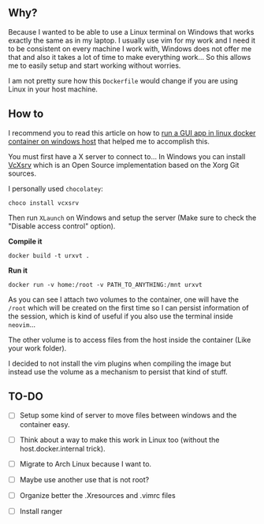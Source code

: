 ## Why?

Because I wanted to be able to use a Linux terminal on Windows that works exactly the same as in my laptop.
I usually use vim for my work and I need it to be consistent on every machine I work with, Windows does not offer me that and also it takes a lot of time to make everything work...
So this allows me to easily setup and start working without worries.

I am not pretty sure how this `Dockerfile` would change if you are using Linux in your host machine.

## How to

I recommend you to read this article on how to [run a GUI app in linux docker container on windows host](https://dev.to/darksmile92/run-gui-app-in-linux-docker-container-on-windows-host-4kde) that helped me to accomplish this.

You must first have a X server to connect to... In Windows you can install [VcXsrv](https://sourceforge.net/projects/vcxsrv/) which is an Open Source implementation based on the Xorg Git sources.

I personally used `chocolatey`:

`choco install vcxsrv`

Then run `XLaunch` on Windows and setup the server (Make sure to check the "Disable access control" option).

**Compile it**

`docker build -t urxvt .`

**Run it**

`docker run -v home:/root -v PATH_TO_ANYTHING:/mnt urxvt`

As you can see I attach two volumes to the container, one will have the `/root` which will be created on the first time so I can persist information of the session, which is kind of useful if you also use the terminal inside `neovim`…

The other volume is to access files from the host inside the container (Like your work folder).

I decided to not install the vim plugins when compiling the image but instead use the volume as a mechanism to persist that kind of stuff.

## TO-DO

- [ ] Setup some kind of server to move files between windows and the container easy.
- [ ] Think about a way to make this work in Linux too (without the host.docker.internal trick).
- [ ] Migrate to Arch Linux because I want to.
- [ ] Maybe use another use that is not root?
- [ ] Organize better the .Xresources and .vimrc files
- [ ] Install ranger

